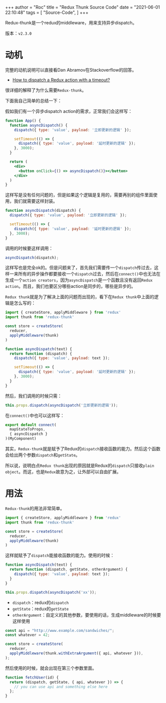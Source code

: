 +++
author = "Roc"
title = "Redux Thunk Source Code"
date = "2021-06-01 22:10:48"
tags = [
    "Source-Code",
]
+++

Redux-thunk是一个redux的middleware，用来支持异步dispatch。

版本：`v2.3.0`

<!--more-->

# 动机

完整的动机说明可以直接看Dan Abramov在Stackoverflow的回答。

- [How to dispatch a Redux action with a timeout?](https://stackoverflow.com/questions/35411423/how-to-dispatch-a-redux-action-with-a-timeout/35415559#35415559)

很详细的解释了为什么需要`Redux-thunk`。

下面我自己简单的总结一下：

假如我们有一个异步dispatch action的需求，正常我们会这样写：

```jsx
function App() {
  function asyncDispatch() {
    dispatch({ type: 'value', payload: '立即更新的逻辑' });

    setTimeout(() => {
      dispatch({ type: 'value', payload: '延时更新的逻辑' });
    }, 3000);
  }

  return (
    <div>
      <button onClick={() => asyncDispatch()}></button>
    </div>
  )
}
```

这样写是没有任何问题的，但是如果这个逻辑是复用的，需要再别的组件里面使用，我们就需要这样封装。

```js
function asyncDispatch(dispatch) {
  dispatch({ type: 'value', payload: '立即更新的逻辑' });

  setTimeout(() => {
    dispatch({ type: 'value', payload: '延时更新的逻辑' });
  }, 3000);
}
```

调用的时候要这样调用：

```jsx
asyncDispatch(dispatch);
```

这样写也是完全ok的。但是问题来了，首先我们需要传一个`dispatch`传过去，这样一来所有的异步操作都要接收一个`dispatch`过去，然后在`connect()`中也无法在生成一个`action creators`，因为`asyncDispatch`是一个函数且没有返回`Redux action`。而且，我们也要区分哪些action是同步的，哪些是异步的。

`Redux thunk`就是为了解决上面的问题而出现的，看下在`Redux thunk`中上面的逻辑是怎么写的：

```js
import { createStore, applyMiddleware } from 'redux'
import thunk from 'redux-thunk'

const store = createStore(
  reducer,
  applyMiddleware(thunk)
)
```

```js
function asyncDispatch(text) {
  return function (dispatch) {
    dispatch({ type: 'value', payload: text });

    setTimeout(() => {
      dispatch({ type: 'value', payload: '延时更新的逻辑' });
    }, 3000);
  }
}
```

然后，我们调用的时候只需：

```js
this.props.dispatch(asyncDispatch('立即更新的逻辑'));
```

在`connect()`中也可以这样写：

```jsx
export default connect(
  mapStateToProps,
  { asyncDispatch }
)(MyComponent)
```

其实，`Redux-thunk`就是赋予了Redux的`dispatch`接收函数的能力。然后这个函数会给出两个参数`dispatch`和`getState`。

所以说，说明白点`Redux thunk`出现的原因就是Redux的`dispatch`只接收`plain object`。而这，也是`Redux`故意为之，让外部可以自由扩展。

# 用法

`Redux-thunk`的用法非常简单。

```js
import { createStore, applyMiddleware } from 'redux'
import thunk from 'redux-thunk'

const store = createStore(
  reducer,
  applyMiddleware(thunk)
)
```

这样就赋予了`dispatch`能接收函数的能力。使用的时候：

```js
function asyncDispatch(text) {
  return function (dispatch, getState, otherArgument) {
    dispatch({ type: 'value', payload: text });
  }
}

this.props.dispatch(asyncDispatch('xx'));
```

- `dispatch`：redux的`dispatch`
- `getState`：redux的`getState`
- `otherArgument`：自定义的其他参数，要使用的话，生成middleware的时候要这样使用

```js
const api = "http://www.example.com/sandwiches/";
const whatever = 42;

const store = createStore(
  reducer,
  applyMiddleware(thunk.withExtraArgument({ api, whatever })),
);
```

然后使用的时候，就会出现在第三个参数里面。

```js
function fetchUser(id) {
  return (dispatch, getState, { api, whatever }) => {
    // you can use api and something else here
  };
}
```
